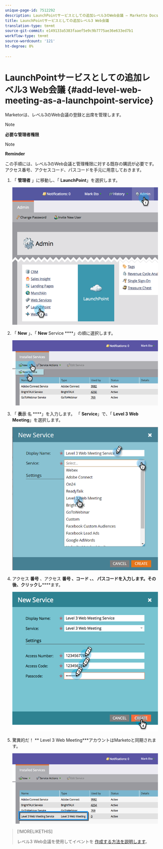 ```yaml
---
unique-page-id: 7512292
description: LaunchPointサービスとしての追加レベル3のWeb会議 — Marketto Docs — 製品ドキュメント
title: LaunchPointサービスとしての追加レベル3 Web会議
translation-type: tm+mt
source-git-commit: e149133a5383faaef5e9c9b7775ae36e633ed7b1
workflow-type: tm+mt
source-wordcount: '121'
ht-degree: 0%

---
```



# LaunchPointサービスとしての追加レベル3 Web会議 {#add-level-web-meeting-as-a-launchpoint-service}

Marketorは、レベル3のWeb会議の登録と出席を管理します。

>[!NOTE]
>
>**必要な管理者権限**

>[!NOTE]
>
>**Reminder**
>
>この手順には、レベル3のWeb会議と管理権限に対する既存の購読が必要です。 アクセス番号、アクセスコード、パスコードを手元に用意しておきます。

1. 「 **管理者** 」に移動し、「 **LaunchPoint**」を選択します。

   ![](assets/image2015-4-23-10-3a5-3a12.png)

1. 「 **New** 」、「 **New** Service ****」の順に選択します。

   ![](assets/level-3-web-meeting-new-service.png)

1. 「 **表示** 名 ****」を入力します。 「 **Service**」で、「 **Level 3 Web Meeting**」を選択します。

   ![](assets/new-service-level-3.png)

1. アクセス **番号** 、アクセス ****&#x200B;番号 **、コード** 、、 **パスコードを入力します。その後、クリックし**********&#x200B;ます。

   ![](assets/image2015-4-23-10-3a10-3a26.png)

1. 驚異的だ！ ** Level 3 Web Meeting***アカウントはMarketoと同期されます。

   ![](assets/level-3-web-meeting.png)

>[!MORELIKETHIS]
>
>レベル3 Web会議を使用してイベントを [作成する方法を説明します](../../../product-docs/demand-generation/events/create-an-event/create-an-event-with-level-3-web-meeting.md)。

